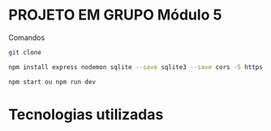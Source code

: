 # PROJETO EM GRUPO Módulo 5



Comandos

```sh
git clone 
```
```sh
npm install express nodemon sqlite --save sqlite3 --save cors -5 https -5 fs -5
```

```sh
npm start ou npm run dev
```



# Tecnologias utilizadas 
